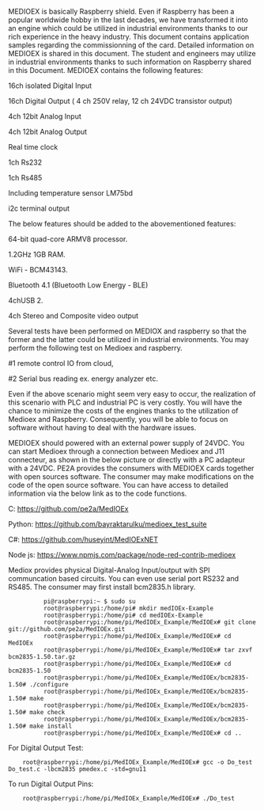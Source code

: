 MEDIOEX is basically Raspberry shield. Even if Raspberry has been a popular worldwide hobby in the last decades, we have transformed it into an engine which could be utilized in industrial environments thanks to our rich experience in the heavy industry. This document contains application samples regarding the commissionning of the card. Detailed information on MEDIOEX is shared in this document. The student and engineers may utilize in industrial environments thanks to such information on Raspberry shared in this Document. 
MEDIOEX contains the following features:

16ch isolated Digital Input

16ch Digital Output ( 4 ch 250V relay, 12 ch 24VDC transistor output)

4ch 12bit Analog Input  

4ch 12bit Analog Output 

Real time clock

1ch Rs232

1ch Rs485

Including temperature sensor LM75bd

i2c terminal output 

The below features should be added to the abovementioned features:

64-bit quad-core ARMV8 processor.

1.2GHz 1GB RAM.

WiFi - BCM43143.

Bluetooth 4.1 (Bluetooth Low Energy - BLE)

4chUSB 2.

4ch Stereo and Composite video output

Several tests have been performed on MEDIOX and raspberry so that the former and the latter could be utilized in industrial environments. You may perform the following test on Medioex and raspberry.

#1 remote control IO from cloud,

#2 Serial bus reading ex. energy analyzer etc.

Even if the above scenario might seem very easy to occur, the realization of this scenario with PLC and industrial PC is very costly. You will have the chance to minimize the costs of the engines thanks to the utilization of Medioex and Raspberry. Consequently, you will be able to focus on software without having to deal with the hardware issues. 

MEDIOEX should powered with an external power supply of 24VDC. You can start Medioex through a connection between Medioex and J11 connecteur, as shown in the below picture or directly with a PC adapteur with a 24VDC.
PE2A provides the consumers with MEDIOEX cards together with open sources software. The consumer may make modifications on the code of the open source software. You can have access to detailed information via the below link as to the code functions. 

C: https://github.com/pe2a/MedIOEx

Python: https://github.com/bayraktarulku/medioex_test_suite

C#: https://github.com/huseyint/MedIOExNET

Node js: https://www.npmjs.com/package/node-red-contrib-medioex

Mediox provides physical Digital-Analog Input/output with SPI communcation based circuits. You can even use serial port RS232 and RS485. The consumer may first install bcm2835.h library.

              pi@raspberrypi:~ $ sudo su
              root@raspberrypi:/home/pi# mkdir medIOEx-Example
              root@raspberrypi:/home/pi# cd medIOEx-Example
              root@raspberrypi:/home/pi/MedIOEx_Example/MedIOEx# git clone git://github.com/pe2a/MedIOEx.git
              root@raspberrypi:/home/pi/MedIOEx_Example/MedIOEx# cd MedIOEx
              root@raspberrypi:/home/pi/MedIOEx_Example/MedIOEx# tar zxvf bcm2835-1.50.tar.gz
              root@raspberrypi:/home/pi/MedIOEx_Example/MedIOEx# cd bcm2835-1.50
              root@raspberrypi:/home/pi/MedIOEx_Example/MedIOEx/bcm2835-1.50# ./configure
              root@raspberrypi:/home/pi/MedIOEx_Example/MedIOEx/bcm2835-1.50# make
              root@raspberrypi:/home/pi/MedIOEx_Example/MedIOEx/bcm2835-1.50# make check
              root@raspberrypi:/home/pi/MedIOEx_Example/MedIOEx/bcm2835-1.50# make install
              root@raspberrypi:/home/pi/MedIOEx_Example/MedIOEx# cd ..

For Digital Output Test:

		root@raspberrypi:/home/pi/MedIOEx_Example/MedIOEx# gcc -o Do_test Do_test.c -lbcm2835 pmedex.c -std=gnu11

To run Digital Output Pins:
   						
		root@raspberrypi:/home/pi/MedIOEx_Example/MedIOEx# ./Do_test 
